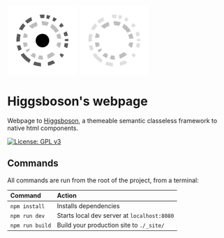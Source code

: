 ![[Higgsboson]](readme/images/logo-light.png#gh-light-mode-only)
![[Higgsboson]](readme/images/logo-dark.png#gh-dark-mode-only)

# Higgsboson's webpage

Webpage to [Higgsboson](https://github.com/javierlopezdeancos/higgsboson), a themeable semantic classeless framework to native html components.

[![License: GPL v3](https://img.shields.io/badge/License-GPLv3-blue.svg)](https://www.gnu.org/licenses/gpl-3.0)

## Commands

All commands are run from the root of the project, from a terminal:

| Command                | Action                                             |
| :--------------------- | :------------------------------------------------- |
| `npm install`          | Installs dependencies                              |
| `npm run dev`          | Starts local dev server at `localhost:8080`        |
| `npm run build`        | Build your production site to `./_site/`           |
